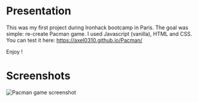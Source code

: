 # Presentation
This was my first project during Ironhack bootcamp in Paris.
The goal was simple: re-create Pacman game.
I used Javascript (vanilla), HTML and CSS.
You can test it here: https://axel0310.github.io/Pacman/

Enjoy !

# Screenshots
![Pacman game screenshot](https://res.cloudinary.com/direuudpy/image/upload/v1599496768/Misc/pacman_rspinq.png)

